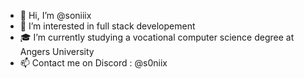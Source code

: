 - 👋 Hi, I’m @soniiix
- 👀 I’m interested in full stack developement
- 🎓 I’m currently studying a vocational computer science degree at Angers University
- 📫 Contact me on Discord : @s0niix

